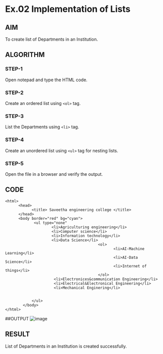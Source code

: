 # Ex.02 Implementation of Lists
## AIM
  To create list of Departments in an Institution.

## ALGORITHM
### STEP-1
  Open notepad and type the HTML code.

### STEP-2
  Create an ordered list using ```<ol>``` tag.

### STEP-3
  List the Departments using ```<li>``` tag.

### STEP-4
  Create an unordered list using ```<ul>``` tag for nesting lists.

### STEP-5
  Open the file in a browser and verify the output.
  
## CODE
```
<html>
      <head>  
            <title> Saveetha engineering college </title>
      </head>
      <body border="red" bg="cyan">
             <ul type="none"
                     <li>Agriculturing engineering</li>
                     <li>Computer science</li>
                     <li>Information technology</li>
                     <li>Data Science</li>
                                          <ol>
                                                 <li>AI-Machine Learning</li>
                                                 <li>AI-Data Science</li>
                                                 <li>Internet of things</li>
                                          </ol>
                      <li>Electronices&communication Engineering</li>
                      <li>Electrical&Electronical Engineering</li>
                      <li>Mechanical Enginering</li>

                     
            </ul>
        </body>
</html>
```
##OUTPUT
![image](https://user-images.githubusercontent.com/127816678/228324250-83a1ff93-7ff0-4b05-999b-08dfd9f3bf12.png)


## RESULT
  List of Departments in an Institution is created successfully.
